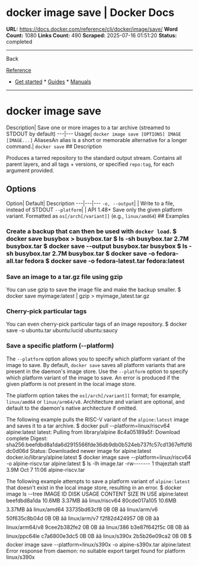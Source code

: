 # docker image save | Docker Docs

**URL:** https://docs.docker.com/reference/cli/docker/image/save/
**Word Count:** 1080
**Links Count:** 490
**Scraped:** 2025-07-16 01:51:20
**Status:** completed

---

Back

[Reference](https://docs.docker.com/reference/)

  * [Get started](https://docs.docker.com/get-started/)   * [Guides](https://docs.docker.com/guides/)   * [Manuals](https://docs.docker.com/manuals/)

* * *

# docker image save

Description| Save one or more images to a tar archive \(streamed to STDOUT by default\)   ---|---   Usage| `docker image save [OPTIONS] IMAGE [IMAGE...]`   AliasesAn alias is a short or memorable alternative for a longer command.| `docker save`      ## Description

Produces a tarred repository to the standard output stream. Contains all parent layers, and all tags + versions, or specified `repo:tag`, for each argument provided.

## Options

Option| Default| Description   ---|---|---   `-o, --output`| | Write to a file, instead of STDOUT   `--platform`| | API 1.48+ Save only the given platform variant. Formatted as `os[/arch[/variant]]` \(e.g., `linux/amd64`\)         ## Examples

### Create a backup that can then be used with `docker load`.               $ docker save busybox > busybox.tar          $ ls -sh busybox.tar          2.7M busybox.tar          $ docker save --output busybox.tar busybox          $ ls -sh busybox.tar          2.7M busybox.tar          $ docker save -o fedora-all.tar fedora          $ docker save -o fedora-latest.tar fedora:latest     

### Save an image to a tar.gz file using gzip

You can use gzip to save the image file and make the backup smaller.               $ docker save myimage:latest | gzip > myimage_latest.tar.gz     

### Cherry-pick particular tags

You can even cherry-pick particular tags of an image repository.               $ docker save -o ubuntu.tar ubuntu:lucid ubuntu:saucy     

### Save a specific platform \(--platform\)

The `--platform` option allows you to specify which platform variant of the image to save. By default, `docker save` saves all platform variants that are present in the daemon's image store. Use the `--platform` option to specify which platform variant of the image to save. An error is produced if the given platform is not present in the local image store.

The platform option takes the `os[/arch[/variant]]` format; for example, `linux/amd64` or `linux/arm64/v8`. Architecture and variant are optional, and default to the daemon's native architecture if omitted.

The following example pulls the RISC-V variant of the `alpine:latest` image and saves it to a tar archive.               $ docker pull --platform=linux/riscv64 alpine:latest     latest: Pulling from library/alpine     8c4a05189a5f: Download complete     Digest: sha256:beefdbd8a1da6d2915566fde36db9db0b524eb737fc57cd1367effd16dc0d06d     Status: Downloaded newer image for alpine:latest     docker.io/library/alpine:latest          $ docker image save --platform=linux/riscv64 -o alpine-riscv.tar alpine:latest          $ ls -lh image.tar     -rw-------  1 thajeztah  staff   3.9M Oct  7 11:06 alpine-riscv.tar     

The following example attempts to save a platform variant of `alpine:latest` that doesn't exist in the local image store, resulting in an error.               $ docker image ls --tree     IMAGE                   ID             DISK USAGE   CONTENT SIZE   IN USE     alpine:latest           beefdbd8a1da       10.6MB         3.37MB     ââ linux/riscv64        80cde017a105       10.6MB         3.37MB     ââ linux/amd64          33735bd63cf8           0B             0B     ââ linux/arm/v6         50f635c8b04d           0B             0B     ââ linux/arm/v7         f2f82d424957           0B             0B     ââ linux/arm64/v8       9cee2b382fe2           0B             0B     ââ linux/386            b3e87f642f5c           0B             0B     ââ linux/ppc64le        c7a6800e3dc5           0B             0B     ââ linux/s390x          2b5b26e09ca2           0B             0B          $ docker image save --platform=linux/s390x -o alpine-s390x.tar alpine:latest     Error response from daemon: no suitable export target found for platform linux/s390x